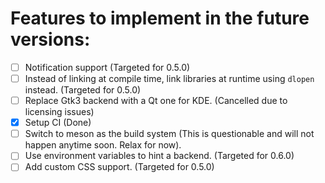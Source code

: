 # Features to implement in the future versions:
- [ ] Notification support (Targeted for 0.5.0)
- [ ] Instead of linking at compile time, link libraries at runtime using `dlopen` instead. (Targeted for 0.5.0)
- [ ] Replace Gtk3 backend with a Qt one for KDE. (Cancelled due to licensing issues)
- [x] Setup CI (Done)
- [ ] Switch to meson as the build system (This is questionable and will not happen anytime soon. Relax for now).
- [ ] Use environment variables to hint a backend. (Targeted for 0.6.0)
- [ ] Add custom CSS support. (Targeted for 0.5.0)